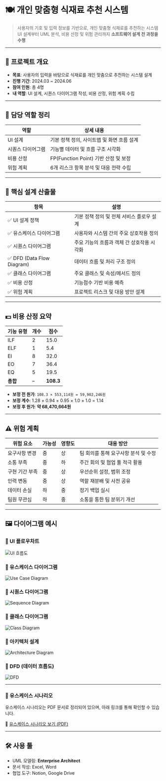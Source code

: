 # 🍽️ 개인 맞춤형 식재료 추천 시스템

> 사용자의 기호 및 입력 정보를 기반으로, 개인 맞춤형 식재료를 추천하는 시스템  
> UI 설계부터 UML 분석, 비용 산정 및 위험 관리까지 **소프트웨어 설계 전 과정을 수행**

---

## 📌 프로젝트 개요

- **목표**: 사용자의 입력을 바탕으로 식재료를 개인 맞춤으로 추천하는 시스템 설계
- **진행 기간**: 2024.03 ~ 2024.06
- **참여 인원**: 총 4명
- **내 역할**: UI 설계, 시퀀스 다이어그램 작성, 비용 산정, 위험 계획 수립

---

## 👤 담당 역할 정리

| 역할 | 상세 내용 |
|------|-----------|
| UI 설계 | 기본 정책 정의, 사이트맵 및 화면 흐름 설계 |
| 시퀀스 다이어그램 | 기능별 데이터 및 흐름 구조 시각화 |
| 비용 산정 | FP(Function Point) 기반 산정 및 보정 |
| 위험 계획 | 6개 리스크 항목 분석 및 대응 전략 수립 |

---

## 🧩 핵심 설계 산출물

| 항목 | 설명 |
|------|------|
| ✅ UI 설계 정책 | 기본 정책 정의 및 전체 서비스 플로우 설계 |
| ✅ 유스케이스 다이어그램 | 사용자와 시스템 간의 주요 상호작용 정의 |
| ✅ 시퀀스 다이어그램 | 주요 기능의 흐름과 객체 간 상호작용 시각화 |
| ✅ DFD (Data Flow Diagram) | 데이터 흐름 및 처리 구조 정의 |
| ✅ 클래스 다이어그램 | 주요 클래스 및 속성/메서드 정의 |
| ✅ 비용 산정 | 기능점수 기반 비용 예측 |
| ✅ 위험 계획 | 프로젝트 리스크 및 대응 방안 설계 |

---

## 💵 비용 산정 요약

| 기능 유형 | 개수 | 점수 |
|-----------|------|------|
| ILF       | 2    | 15.0 |
| ELF       | 1    | 5.4  |
| EI        | 8    | 32.0 |
| EO        | 7    | 36.4 |
| EQ        | 5    | 19.5 |
| **총합**  | –    | **108.3** |

- **보정 전 원가**: `108.3 × 553,114원 = 59,902,246원`
- **보정 계수**: 1.28 × 0.94 × 0.95 × 1.0 × 1.0 = 1.14
- **보정 후 원가**: **약 68,470,664원**

---

## ⚠️ 위험 계획

| 위험 요소 | 가능성 | 영향도 | 대응 방안 |
|-----------|--------|--------|-----------|
| 요구사항 변경 | 중 | 상 | 팀 회의를 통해 요구사항 분석 및 수정 |
| 소통 부족     | 중 | 하 | 주간 회의 및 협업 툴 적극 활용 |
| 구현 기간 부족 | 중 | 상 | 우선순위 설정, 범위 조정 |
| 인력 변동     | 중 | 상 | 역할 재분배 및 사전 공유 |
| 데이터 손실   | 하 | 중 | 정기 백업 실시 |
| 팀원 무관심   | 하 | 중 | 소통을 통한 팀 분위기 개선 |

---

## 🖼️ 다이어그램 예시

### 📌 UI 플로우차트
![UI 흐름도]([./images/flowchart.png](https://github.com/user-attachments/assets/ecf1d2f2-7d61-43d5-b01f-c35f83fc5d60))

### 📌 유스케이스 다이어그램
![Use Case Diagram]([./images/usecase_diagram.png](https://github.com/user-attachments/assets/c4cfd93a-3900-487d-a64d-a3f61c4cc4d4))

### 📌 시퀀스 다이어그램
![Sequence Diagram]([./images/sequence_diagram.png](https://github.com/user-attachments/assets/f4a051bd-9198-4c88-b641-0cbf3174e31d))

### 📌 클래스 다이어그램
![Class Diagram]([./images/class_diagram.png](https://github.com/user-attachments/assets/4fdf94b4-bbdb-499f-8037-5d294a41efbd))

### 📌 아키텍처 설계
![Architecture Diagram]([./images/architecture.png](https://github.com/user-attachments/assets/7fd7d2e9-8165-4073-b001-b5c94931787b))

### 📌 DFD (데이터 흐름도)
![DFD]([./images/dfd.png](https://github.com/user-attachments/assets/30295d76-0a2a-444d-89e8-63b0a0aef48f))

---

### 📝 유스케이스 시나리오

유스케이스 시나리오는 PDF 문서로 정리되어 있으며, 아래 링크를 통해 확인할 수 있습니다.

📄 [유스케이스 시나리오 보기 (PDF)]([[./documents/usecase_scenarios.pdf](https://github.com/Kim-geun-woo/sw-engineering-project/blob/main/docs/usecase_scenarios.pdf)](https://github.com/Kim-geun-woo/sw-engineering-project/blob/main/docs/usecase_scenarios.pdf))

---
## 🛠️ 사용 툴

- UML 모델링: **Enterprise Architect**
- 문서 작성: Excel, Word
- 협업 도구: Notion, Google Drive

